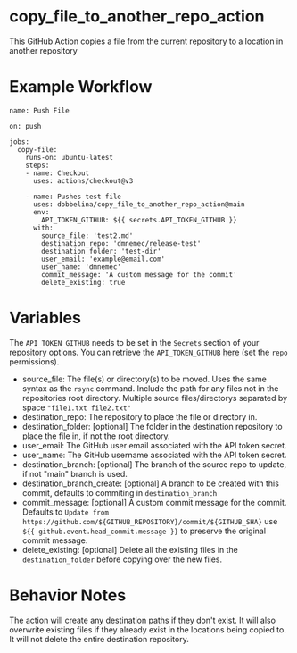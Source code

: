 # copy_file_to_another_repo_action
This GitHub Action copies a file from the current repository to a location in another repository

# Example Workflow
    name: Push File

    on: push

    jobs:
      copy-file:
        runs-on: ubuntu-latest
        steps:
        - name: Checkout
          uses: actions/checkout@v3

        - name: Pushes test file
          uses: dobbelina/copy_file_to_another_repo_action@main
          env:
            API_TOKEN_GITHUB: ${{ secrets.API_TOKEN_GITHUB }}
          with:
            source_file: 'test2.md'
            destination_repo: 'dmnemec/release-test'
            destination_folder: 'test-dir'
            user_email: 'example@email.com'
            user_name: 'dmnemec'
            commit_message: 'A custom message for the commit'
            delete_existing: true

# Variables

The `API_TOKEN_GITHUB` needs to be set in the `Secrets` section of your repository options. You can retrieve the `API_TOKEN_GITHUB` [here](https://github.com/settings/tokens) (set the `repo` permissions).

* source_file: The file(s) or directory(s) to be moved. Uses the same syntax as the `rsync` command. Include the path for any files not in the repositories root directory. Multiple source files/directorys separated by space `"file1.txt file2.txt"`
* destination_repo: The repository to place the file or directory in.
* destination_folder: [optional] The folder in the destination repository to place the file in, if not the root directory.
* user_email: The GitHub user email associated with the API token secret.
* user_name: The GitHub username associated with the API token secret.
* destination_branch: [optional] The branch of the source repo to update, if not "main" branch is used.
* destination_branch_create: [optional] A branch to be created with this commit, defaults to commiting in `destination_branch`
* commit_message: [optional] A custom commit message for the commit. Defaults to `Update from https://github.com/${GITHUB_REPOSITORY}/commit/${GITHUB_SHA}` 
 use `${{ github.event.head_commit.message }}` to preserve the original commit message.
* delete_existing: [optional] Delete all the existing files in the `destination_folder` before copying over the new files.

# Behavior Notes
The action will create any destination paths if they don't exist. It will also overwrite existing files if they already exist in the locations being copied to. It will not delete the entire destination repository.
